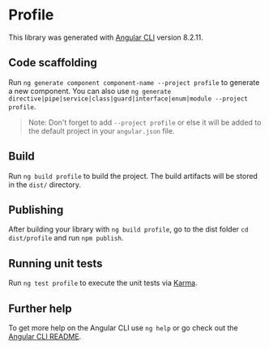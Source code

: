 # Profile

This library was generated with [Angular CLI](https://github.com/angular/angular-cli) version 8.2.11.

## Code scaffolding

Run `ng generate component component-name --project profile` to generate a new component. You can also use `ng generate directive|pipe|service|class|guard|interface|enum|module --project profile`.
> Note: Don't forget to add `--project profile` or else it will be added to the default project in your `angular.json` file. 

## Build

Run `ng build profile` to build the project. The build artifacts will be stored in the `dist/` directory.

## Publishing

After building your library with `ng build profile`, go to the dist folder `cd dist/profile` and run `npm publish`.

## Running unit tests

Run `ng test profile` to execute the unit tests via [Karma](https://karma-runner.github.io).

## Further help

To get more help on the Angular CLI use `ng help` or go check out the [Angular CLI README](https://github.com/angular/angular-cli/blob/master/README.md).
